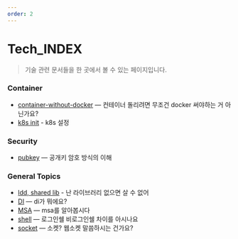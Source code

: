 ```yaml
---
order: 2
---
```


# Tech_INDEX

> 기술 관련 문서들을 한 곳에서 볼 수 있는 페이지입니다.  

### Container

- [container-without-docker](~/container/container-without-docker.md) — 컨테이너 돌리려면 무조건 docker 써야하는 거 아닌가요?
- [k8s init](~/container/init-install.md) - k8s 설정

### Security

- [pubkey](~/security/public-key-crypto.md) — 공개키 암호 방식의 이해

### General Topics

- [ldd, shared lib](~/linux_ldd.md) - 난 라이브러리 없으면 살 수 없어 
- [DI](~/di.md) — di가 뭐에요?
- [MSA](~/msa.md) — msa를 알아봅시다
- [shell](~/shell.md) — 로그인쉘 비로그인쉘 차이를 아시나요
- [socket](~/socket.md) — 소켓? 웹소켓 말씀하시는 건가요?
